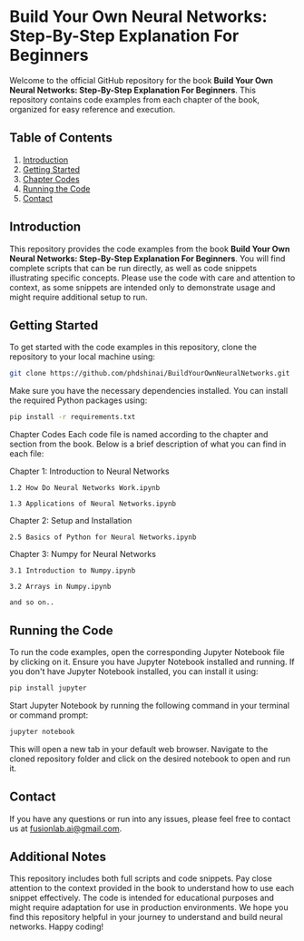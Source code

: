 # Build Your Own Neural Networks: Step-By-Step Explanation For Beginners

Welcome to the official GitHub repository for the book **Build Your Own Neural Networks: Step-By-Step Explanation For Beginners**. This repository contains code examples from each chapter of the book, organized for easy reference and execution.

## Table of Contents

1. [Introduction](#introduction)
2. [Getting Started](#getting-started)
3. [Chapter Codes](#chapter-codes)
4. [Running the Code](#running-the-code)
5. [Contact](#contact)

## Introduction

This repository provides the code examples from the book **Build Your Own Neural Networks: Step-By-Step Explanation For Beginners**. You will find complete scripts that can be run directly, as well as code snippets illustrating specific concepts. Please use the code with care and attention to context, as some snippets are intended only to demonstrate usage and might require additional setup to run.

## Getting Started

To get started with the code examples in this repository, clone the repository to your local machine using:

```sh
git clone https://github.com/phdshinai/BuildYourOwnNeuralNetworks.git
```

Make sure you have the necessary dependencies installed. You can install the required Python packages using:
```sh
pip install -r requirements.txt
```

Chapter Codes
Each code file is named according to the chapter and section from the book. Below is a brief description of what you can find in each file:

Chapter 1: Introduction to Neural Networks

	1.2 How Do Neural Networks Work.ipynb

	1.3 Applications of Neural Networks.ipynb

Chapter 2: Setup and Installation

	2.5 Basics of Python for Neural Networks.ipynb

Chapter 3: Numpy for Neural Networks

	3.1 Introduction to Numpy.ipynb

	3.2 Arrays in Numpy.ipynb

	and so on..

## Running the Code
To run the code examples, open the corresponding Jupyter Notebook file by clicking on it. Ensure you have Jupyter Notebook installed and running. If you don't have Jupyter Notebook installed, you can install it using:

```sh
pip install jupyter
```

Start Jupyter Notebook by running the following command in your terminal or command prompt:
```sh
jupyter notebook
```
This will open a new tab in your default web browser. Navigate to the cloned repository folder and click on the desired notebook to open and run it.

## Contact
If you have any questions or run into any issues, please feel free to contact us at fusionlab.ai@gmail.com.

## Additional Notes
This repository includes both full scripts and code snippets. Pay close attention to the context provided in the book to understand how to use each snippet effectively.
The code is intended for educational purposes and might require adaptation for use in production environments.
We hope you find this repository helpful in your journey to understand and build neural networks. Happy coding!


